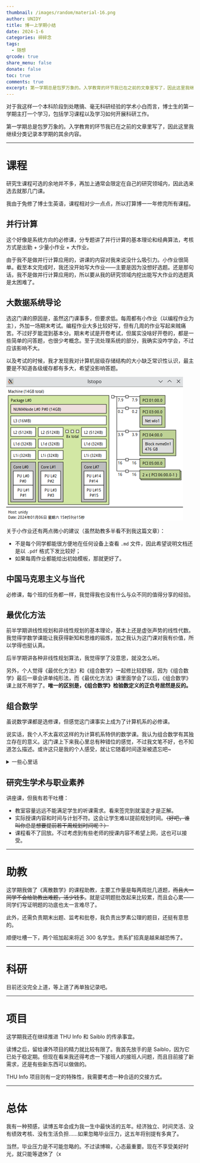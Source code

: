 ```yaml
---
thumbnail: /images/random/material-16.png
author: UNIDY
title: 博一上学期小结
date: 2024-1-6
categories: 碎碎念
tags:
  - 随想
qrcode: true
share_menu: false
donate: false
toc: true
comments: true
excerpt: 第一学期总是包罗万象的。入学教育的环节我已在之前的文章里写了，因此这里我继续分类记录本学期的其余内容。
---
```


对于我这样一个本科阶段到处瞎搞、毫无科研经验的学术小白而言，博士生的第一学期主打一个学习，包括学习课程以及学习如何开展科研工作。

第一学期总是包罗万象的。入学教育的环节我已在之前的文章里写了，因此这里我继续分类记录本学期的其余内容。

---

# 课程

研究生课程可选的余地并不多，再加上通常会限定在自己的研究领域内，因此选来选去就那几门课。

我由于免修了博士生英语，课程相对少一点点，所以打算博一一年修完所有课程。

## 并行计算

这个好像是系统方向的必修课，分专题讲了并行计算的基本理论和经典算法，考核方式是出勤 + 少量小作业 + 大作业。

由于我不是做并行计算应用的，讲课的内容对我来说没什么吸引力。小作业很简单。截至本文完成时，我还没开始写大作业——主要是因为没想好选题。还是那句话，我不是做并行计算应用的，所以要从我的研究领域内挖出能写大作业的选题真是太困难了。

## 大数据系统导论

选这门课的原因是，虽然这门课事多，但要求低。每周都有小作业（以编程作业为主），外加一场期末考试。编程作业大多比较好写，但有几周的作业写起来贼痛苦。不过好歹能混到基本分。期末考试是开卷考试，但属实没啥好开卷的，都是一些简单的问答题，也很少考概念。至于流处理系统的部分，我确实没咋学会，不过应该影响不大。

以及考试的时候，我才发现我对计算机层级存储结构的大小缺乏常识性认识，最主要是不知道各级缓存都有多大，希望没影响答题。

![lstopo](/images/lstopo.png)

关于小作业还有两点微小的建议（虽然助教多半看不到我这篇文章）：

- 不是每个同学都能很方便地在任何设备上查看 `.md` 文件，因此希望说明文档还是以 `.pdf` 格式下发比较好；
- 如果每周作业都能给出初始模板，那就更好了。

## 中国马克思主义与当代

必修课，每个班的任务都一样，我觉得我也没有什么与众不同的值得分享的经验。

## 最优化方法

前半学期讲线性规划和非线性规划的基本理论，基本上还是虚张声势的线性代数。我觉得学数学课能让我获得新知和思维的锻炼，加之我认为这门课对我有价值，所以学得也挺认真。

后半学期讲各种非线性规划算法，我觉得学了没意思，就没怎么听。

另外，个人觉得《最优化方法》和《组合数学》一起修比较舒服，因为《组合数学》最后一章会讲单纯形法，而《最优化方法》课里面学会了以后，《组合数学》课上就不用学了。**唯一的区别是，《组合数学》检验数定义的正负号居然是反的。**

## 组合数学

虽说数学课都是选修课，但感觉这门课事实上成为了计算机系的必修课。

说实话，我个人不太喜欢这样的为计算机系特供的数学课。我认为组合数学有其独立存在的意义。这门课上下来我心里总有种错位的感觉，不过我文笔不好，也不知道怎么描述。或许这只是我的个人感受，就让它随着时间逐渐被遗忘吧~

<details>
    <summary>一些心里话</summary>
    <p>
        OI 爷不要因为高中提前学了点组合数学就沾沾自喜。那还不是因为数学好的都去了北大数院。如果我拿出 IMO 金牌选手，阁下又该如何应对？
    </p>
</details>
<p></p>

## 研究生学术与职业素养

讲座课，但我有若干吐槽：

- 教室容量远远不能满足学生的听课需求。看来签完到就溜走才是正解。
- 实际授课内容和时间与计划不符。这会让学生难以提前规划时间。~~（好吧，谁叫你总是想要提前若干周规划时间呢？）~~
- 课程看不了回放。不过考虑到有些老师的授课内容不希望上网，这也可以接受。

---

# 助教

这学期我做了《离散数学》的课程助教，主要工作量是每两周批几道题，~~而且大一同学不会给助教出难题，活少钱多~~。就是证明题批改起来比较累，而且会心累——同学们写证明题的功底也太一言难尽了。

此外，还需负责期末出题、监考和批卷，我负责出罗素公理的题目，还挺有意思的。

顺便吐槽一下，两个班加起来将近 300 名学生。贵系扩招真是越来越恐怖了。

---

# 科研

目前还没完全上道，等上道了再单独记录吧。

---

# 项目

这学期我还在继续推进 THU Info 和 Saiblo 的传承事宜。

读博之后，留给课外项目的精力就比较有限了。我首先放手的是 Saiblo，因为它已处于稳定期。但现在看来我还得考虑一下接班人的接班人问题，而且目前接了新需求，还是有些新东西可以做做的。

THU Info 项目则有一定的特殊性，我需要考虑一种合适的交接方式。

---

# 总体

我有一种预感，读博五年会成为我一生中最快活的五年。经济独立、时间灵活、没有绩效考核、没有生活负担……如果忽略毕业压力，这五年将别提有多爽了。

当然，毕业压力是不可能忽略的。不过读博嘛，心态最重要。现在不享受美好时光，就只能等退休了（x
